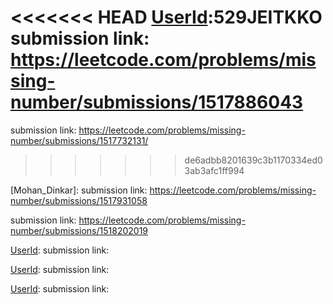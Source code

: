 <<<<<<< HEAD
[UserId]:529JEITKKO
submission link: https://leetcode.com/problems/missing-number/submissions/1517886043
=======
[UserId]: Vinayak_J_G_009
submission link: https://leetcode.com/problems/missing-number/submissions/1517732131/
>>>>>>> de6adbb8201639c3b1170334ed03ab3afc1ff994

[Mohan_Dinkar]: 
submission link: https://leetcode.com/problems/missing-number/submissions/1517931058

[UserId]: QuantSmith
submission link: https://leetcode.com/problems/missing-number/submissions/1518202019

[UserId]:
submission link: 

[UserId]:
submission link: 

[UserId]:
submission link: 
